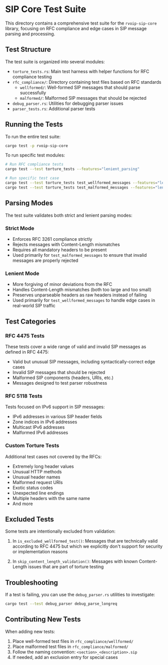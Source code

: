# SIP Core Test Suite

This directory contains a comprehensive test suite for the `rvoip-sip-core` library, focusing on RFC compliance and edge cases in SIP message parsing and processing.

## Test Structure

The test suite is organized into several modules:

- `torture_tests.rs`: Main test harness with helper functions for RFC compliance testing
- `rfc_compliance/`: Directory containing test files based on RFC standards
  - `wellformed/`: Well-formed SIP messages that should parse successfully
  - `malformed/`: Malformed SIP messages that should be rejected
- `debug_parser.rs`: Utilities for debugging parser issues
- `parser_tests.rs`: Additional parser tests

## Running the Tests

To run the entire test suite:

```bash
cargo test -p rvoip-sip-core
```

To run specific test modules:

```bash
# Run RFC compliance tests
cargo test --test torture_tests --features="lenient_parsing"

# Run specific test case
cargo test --test torture_tests test_wellformed_messages --features="lenient_parsing"
cargo test --test torture_tests test_malformed_messages --features="lenient_parsing"
```

## Parsing Modes

The test suite validates both strict and lenient parsing modes:

### Strict Mode

- Enforces RFC 3261 compliance strictly
- Rejects messages with Content-Length mismatches
- Requires all mandatory headers to be present
- Used primarily for `test_malformed_messages` to ensure that invalid messages are properly rejected

### Lenient Mode

- More forgiving of minor deviations from the RFC
- Handles Content-Length mismatches (both too large and too small)
- Preserves unparseable headers as raw headers instead of failing
- Used primarily for `test_wellformed_messages` to handle edge cases in real-world SIP traffic

## Test Categories

### RFC 4475 Tests

These tests cover a wide range of valid and invalid SIP messages as defined in RFC 4475:

- Valid but unusual SIP messages, including syntactically-correct edge cases
- Invalid SIP messages that should be rejected
- Malformed SIP components (headers, URIs, etc.)
- Messages designed to test parser robustness

### RFC 5118 Tests

Tests focused on IPv6 support in SIP messages:

- IPv6 addresses in various SIP header fields
- Zone indices in IPv6 addresses
- Multicast IPv6 addresses
- Malformed IPv6 addresses

### Custom Torture Tests

Additional test cases not covered by the RFCs:

- Extremely long header values
- Unusual HTTP methods
- Unusual header names
- Malformed request URIs
- Exotic status codes
- Unexpected line endings
- Multiple headers with the same name
- And more

## Excluded Tests

Some tests are intentionally excluded from validation:

1. In `is_excluded_wellformed_test()`: Messages that are technically valid according to RFC 4475 but which we explicitly don't support for security or implementation reasons

2. In `skip_content_length_validation()`: Messages with known Content-Length issues that are part of torture testing

## Troubleshooting

If a test is failing, you can use the `debug_parser.rs` utilities to investigate:

```bash
cargo test --test debug_parser debug_parse_longreq
```

## Contributing New Tests

When adding new tests:

1. Place well-formed test files in `rfc_compliance/wellformed/`
2. Place malformed test files in `rfc_compliance/malformed/`
3. Follow the naming convention: `<section>_<description>.sip`
4. If needed, add an exclusion entry for special cases 